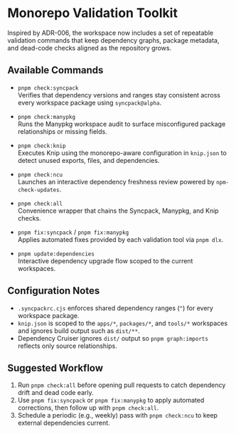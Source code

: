 # Monorepo Validation Toolkit

Inspired by ADR-006, the workspace now includes a set of repeatable validation commands that keep dependency graphs, package metadata, and dead-code checks aligned as the repository grows.

## Available Commands

- `pnpm check:syncpack`  
  Verifies that dependency versions and ranges stay consistent across every workspace package using `syncpack@alpha`.

- `pnpm check:manypkg`  
  Runs the Manypkg workspace audit to surface misconfigured package relationships or missing fields.

- `pnpm check:knip`  
  Executes Knip using the monorepo-aware configuration in `knip.json` to detect unused exports, files, and dependencies.

- `pnpm check:ncu`  
  Launches an interactive dependency freshness review powered by `npm-check-updates`.

- `pnpm check:all`  
  Convenience wrapper that chains the Syncpack, Manypkg, and Knip checks.

- `pnpm fix:syncpack` / `pnpm fix:manypkg`  
  Applies automated fixes provided by each validation tool via `pnpm dlx`.

- `pnpm update:dependencies`  
  Interactive dependency upgrade flow scoped to the current workspaces.

## Configuration Notes

- `.syncpackrc.cjs` enforces shared dependency ranges (`^`) for every workspace package.
- `knip.json` is scoped to the `apps/*`, `packages/*`, and `tools/*` workspaces and ignores build output such as `dist/**`.
- Dependency Cruiser ignores `dist/` output so `pnpm graph:imports` reflects only source relationships.

## Suggested Workflow

1. Run `pnpm check:all` before opening pull requests to catch dependency drift and dead code early.
2. Use `pnpm fix:syncpack` or `pnpm fix:manypkg` to apply automated corrections, then follow up with `pnpm check:all`.
3. Schedule a periodic (e.g., weekly) pass with `pnpm check:ncu` to keep external dependencies current.
